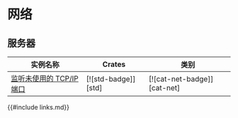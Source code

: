 # 网络

## 服务器

| 实例名称 | Crates | 类别 |
|--------|--------|------------|
| [监听未使用的 TCP/IP 端口][ex-random-port-tcp] | [![std-badge]][std] | [![cat-net-badge]][cat-net] |

[ex-random-port-tcp]: net/server.md#监听未使用的-tcpip-端口

{{#include links.md}}
